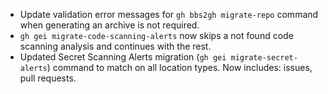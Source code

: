 - Update validation error messages for `gh bbs2gh migrate-repo` command when generating an archive is not required.
- `gh gei migrate-code-scanning-alerts` now skips a not found code scanning analysis and continues with the rest. 
- Updated Secret Scanning Alerts migration (`gh gei migrate-secret-alerts`) command to match on all location types. Now includes: issues, pull requests.

